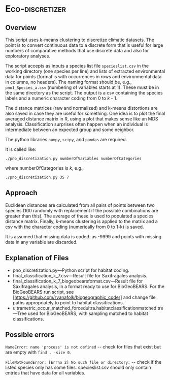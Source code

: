 <span style="font-variant:small-caps;">Eco-discretizer</span>
=========

Overview
---------
This script uses *k*-means clustering to discretize climatic datasets. The point is to convert continuous data to a discrete form that is useful for large numbers of comparative methods that use discrete data and also for exploratory analyses.

The script accepts as inputs a species list file `specieslist.csv` in the working directory (one species per line) and lists of extracted environmental data for points (format is with occurrences in rows and environmental data in columns, no headers). The naming format should be, e.g., `pno1_Species_a.csv` (numbering of variables starts at 1). These must be in the same directory as the script. The output is a csv containing the species labels and a numeric character coding from 0 to *k* - 1. 

The distance matrices (raw and normalized) and k-means distortions are also saved in case they are useful for something. One idea is to plot the final averaged distance matrix in R, using a plot that makes sense like an MDS analysis. Classification surprises often happen when an individual is intermediate between an expected group and some neighbor.

The python libraries `numpy`, `scipy`, and `pandas` are required.

It is called like: 

```
./pno_discretization.py numberOfVariables numberOfCategories
```

where numberOfCategories is *k*, e.g.,

```
./pno_discretization.py 35 7
```


Approach
---------
Euclidean distances are calculated from all pairs of points between two species (100 randomly with replacement if the possible combinations are greater than this). The average of these is used to populated a species distance matrix. Finally, k-means clustering is applied to the matrix and a csv with the character coding (numerically from 0 to 1-k) is saved.

It is assumed that missing data is coded. as -9999 and points with missing data in any variable are discarded.

Explanation of Files
---------
* pno_discretization.py&mdash;Python script for habitat coding.
* final_classification_k_7.csv&mdash;Result file for Saxifragales analysis.
* final_classification_k_7_biogeobearsformat.csv&mdash;Result file for Saxifragales analysis, in a format ready to use for BioGeoBEARS. For the BioGeoBEARS run script, see [https://github.com/ryanafolk/biogeographic_coder] and change file paths appropriately to point to habitat classifications.
* ultrametric_occur_matched_forcedultra.habitatclassificationmatched.tre&mdash;Tree used for BioGeoBEARS, with sampling matched to habitat classifications.

Possible errors
---------
`NameError: name 'process' is not defined` -- check for files that exist but are empty with `find . -size 0`.

 `FileNotFoundError: [Errno 2] No such file or directory:` -- check if the listed species only has some files. specieslist.csv should only contain entries that have data for all variables.


